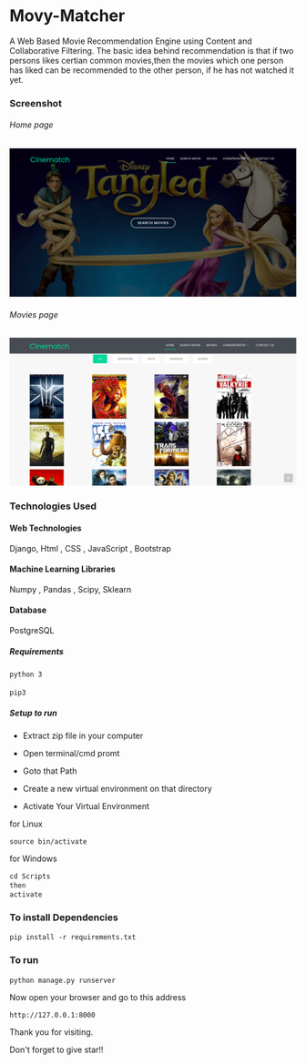 # Movy-Matcher
A Web Based Movie Recommendation Engine using Content and Collaborative Filtering. The basic idea behind recommendation is that if two persons likes certian common movies,then the movies which one person has liked can be recommended to the other person, if he has not watched it yet.   
### Screenshot

###### Home page
![home](https://github.com/shag527/Movy-Matchism/blob/master/home.png)

###### Movies page
![recom](https://github.com/shag527/Movy-Matchism/blob/master/movies.png)


### Technologies Used

#### Web Technologies
Django, Html , CSS , JavaScript , Bootstrap

#### Machine Learning Libraries
Numpy , Pandas , Scipy, Sklearn

#### Database
PostgreSQL

##### Requirements
```
python 3

pip3
```

##### Setup to run

+ Extract zip file in your computer

+ Open terminal/cmd promt

+ Goto that Path

+ Create a new virtual environment on that directory

+ Activate Your Virtual Environment

for Linux
```
source bin/activate
```
for Windows
```
cd Scripts
then
activate
```
### To install Dependencies

```
pip install -r requirements.txt
```

### To run
```
python manage.py runserver
```
Now open your browser and go to this address
```
http://127.0.0.1:8000
```
Thank you for visiting.

Don't forget to give star!!
